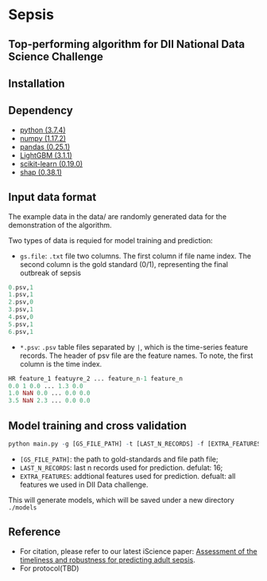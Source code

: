 # Sepsis
## Top-performing algorithm for DII National Data Science Challenge

## Installation

## Dependency

* [python (3.7.4)](https://www.python.org/)
* [numpy (1.17.2)](https://numpy.org/)
* [pandas (0.25.1)](https://pandas.pydata.org/)
* [LightGBM (3.1.1)](https://pypi.org/project/lightgbm/)
* [scikit-learn (0.19.0)](https://scikit-learn.org/stable/) 
* [shap (0.38.1)](https://pypi.org/project/shap/)
## Input data format

The example data in the data/ are randomly generated data for the demonstration of the algorithm.

Two types of data is requied for model training and prediction:
* `gs.file`: `.txt` file two columns. The first column if file name index. The second column is the gold standard (0/1), representing the final outbreak of sepsis

``` r
0.psv,1
1.psv,1
2.psv,0
3.psv,1
4.psv,0
5.psv,1
6.psv,1
``` 

* `*.psv`: `.psv` table files separated by `|`, which is the time-series feature records.
	The header of psv file are the feature names. To note, the first column is the time index.

``` r
HR feature_1 featuyre_2 ... feature_n-1 feature_n
0.0 1 0.0 ... 1.3 0.0 
1.0 NaN 0.0 ... 0.0 0.0
3.5 NaN 2.3 ... 0.0 0.0
```
## Model training and cross validation
``` r
python main.py -g [GS_FILE_PATH] -t [LAST_N_RECORDS] -f [EXTRA_FEATURES]
```
* `[GS_FILE_PATH]`: the path to gold-standards and file path file;
* `LAST_N_RECORDS`: last n records used for prediction. defulat: 16;
* `EXTRA_FEATURES`: addtional features used for prediction. defualt: all features we used in DII Data challenge.

This will generate models, which will be saved under a new directory `./models`

## Reference
* For citation, please refer to our latest iScience paper: [Assessment of the timeliness and robustness for predicting adult sepsis](https://www.sciencedirect.com/science/article/pii/S2589004221000742).
* For protocol(TBD)
